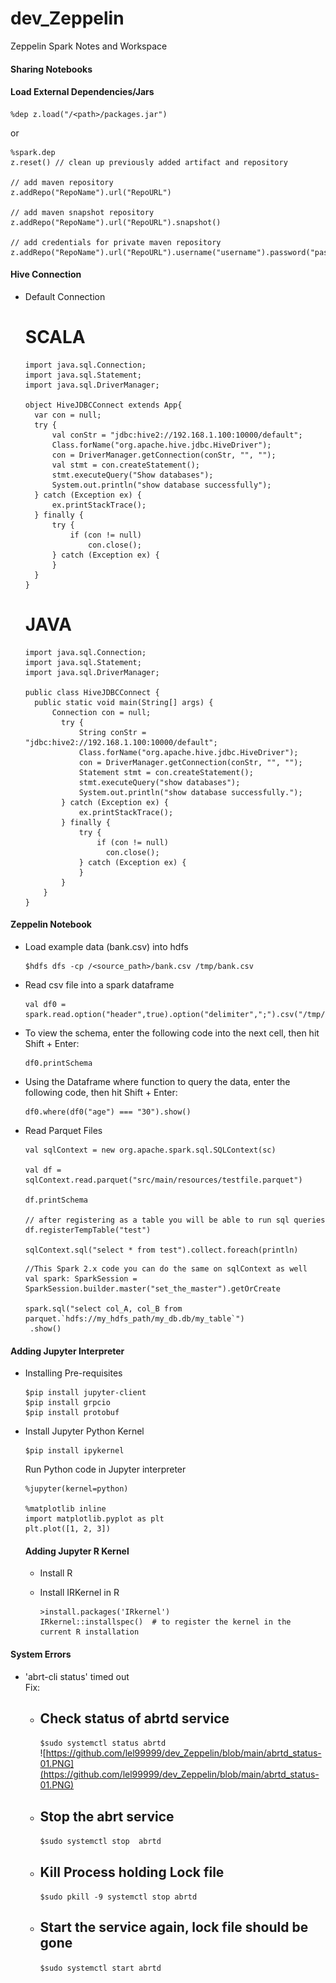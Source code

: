 # dev_Zeppelin
Zeppelin Spark Notes and Workspace

#### Sharing Notebooks


#### Load External Dependencies/Jars
```
%dep z.load("/<path>/packages.jar")
```

or

```
%spark.dep
z.reset() // clean up previously added artifact and repository

// add maven repository
z.addRepo("RepoName").url("RepoURL")

// add maven snapshot repository
z.addRepo("RepoName").url("RepoURL").snapshot()

// add credentials for private maven repository
z.addRepo("RepoName").url("RepoURL").username("username").password("password")
```

#### Hive Connection
- Default Connection 
  # SCALA <br/>
  ```
  import java.sql.Connection;
  import java.sql.Statement;
  import java.sql.DriverManager;

  object HiveJDBCConnect extends App{
  	var con = null;
	try {
		val conStr = "jdbc:hive2://192.168.1.100:10000/default";
		Class.forName("org.apache.hive.jdbc.HiveDriver");
		con = DriverManager.getConnection(conStr, "", "");
		val stmt = con.createStatement();
		stmt.executeQuery("Show databases");
		System.out.println("show database successfully");
	} catch (Exception ex) {
		ex.printStackTrace();
	} finally {
		try {
			if (con != null)
				con.close();
		} catch (Exception ex) {
		}
	}
  }

  ```
  
  # JAVA <br/>
  ```
  import java.sql.Connection;
  import java.sql.Statement;
  import java.sql.DriverManager;

  public class HiveJDBCConnect {
	public static void main(String[] args) {
		Connection con = null;
		  try {
			  String conStr = "jdbc:hive2://192.168.1.100:10000/default";
			  Class.forName("org.apache.hive.jdbc.HiveDriver");
			  con = DriverManager.getConnection(conStr, "", "");
			  Statement stmt = con.createStatement();
			  stmt.executeQuery("show databases");
			  System.out.println("show database successfully.");
		  } catch (Exception ex) {
			  ex.printStackTrace();
		  } finally {
			  try {
				  if (con != null)
				  	con.close();
			  } catch (Exception ex) {
			  }
		  }
	  }
  }

  ```

#### Zeppelin Notebook
- Load example data (bank.csv) into hdfs
  ```
  $hdfs dfs -cp /<source_path>/bank.csv /tmp/bank.csv
  ```
- Read csv file into a spark dataframe
  ```
  val df0 = spark.read.option("header",true).option("delimiter",";").csv("/tmp/bank.csv")
  ```
  
- To view the schema, enter the following code into the next cell, then hit Shift + Enter:
  ```
  df0.printSchema
  ```
  
- Using the Dataframe where function to query the data, enter the following code, then hit Shift + Enter:
  ```
  df0.where(df0("age") === "30").show()
  ```

- Read Parquet Files
  ```
  val sqlContext = new org.apache.spark.sql.SQLContext(sc)

  val df = sqlContext.read.parquet("src/main/resources/testfile.parquet")

  df.printSchema

  // after registering as a table you will be able to run sql queries
  df.registerTempTable("test")

  sqlContext.sql("select * from test").collect.foreach(println)
  ```

  ```
  //This Spark 2.x code you can do the same on sqlContext as well
  val spark: SparkSession = SparkSession.builder.master("set_the_master").getOrCreate

  spark.sql("select col_A, col_B from parquet.`hdfs://my_hdfs_path/my_db.db/my_table`")
   .show()
  ```

#### Adding Jupyter Interpreter
- Installing Pre-requisites
  ```
  $pip install jupyter-client
  $pip install grpcio
  $pip install protobuf
  ```
  
- Install Jupyter Python Kernel
  ```
  $pip install ipykernel
  ```
  
  Run Python code in Jupyter interpreter <br/>
  ```
  %jupyter(kernel=python)

  %matplotlib inline
  import matplotlib.pyplot as plt
  plt.plot([1, 2, 3])  
  ```
  
  #### Adding Jupyter R Kernel
  - Install R
  
  - Install IRKernel in R
    ```
    >install.packages('IRkernel')
    IRkernel::installspec()  # to register the kernel in the current R installation
    ```
#### System Errors
- 'abrt-cli status' timed out <br/>
   Fix: <br/>
   - ## Check status of abrtd service
     `$sudo systemctl status abrtd` <br/>
     ![https://github.com/lel99999/dev_Zeppelin/blob/main/abrtd_status-01.PNG](https://github.com/lel99999/dev_Zeppelin/blob/main/abrtd_status-01.PNG) <br/>
     
   - ## Stop the abrt service
     `$sudo systemctl stop  abrtd` <br/>
   - ## Kill Process holding Lock file <br/>
     `$sudo pkill -9 systemctl stop abrtd` <br/>
   - ## Start the service again, lock file should be gone
     `$sudo systemctl start abrtd` <br/> 
   
   
